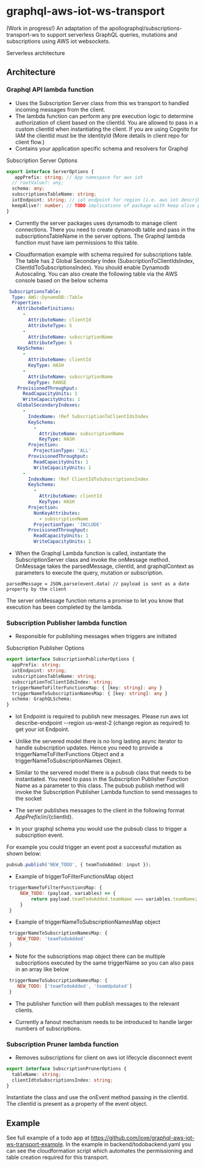 # graphql-aws-iot-ws-transport

(Work in progress!)
An adaptation of the apollographql/subscriptions-transport-ws to support serverless GraphQL queries, mutations and subscriptions using AWS iot websockets.

Serverless architecture

## Architecture

### Graphql API lambda function
  * Uses the Subscription Server class from this ws transport to handled incoming messages from the client.
  * The lambda function can perform any pre execution logic to determine authorization of client based on the clientId. You       are allowed to pass in a custom clientId when instantiating the client. If you are using Cognito for IAM the clientId must     be the identityId (More details in client repo for client flow.)
  * Contains your application specific schema and resolvers for Graphql
  
  Subscription Server Options
  
  ```ts
  export interface ServerOptions {
     appPrefix: string; // App namespace for aws iot
    // rootValue?: any;
    schema: any;
    subscriptionsTableName: string;
    iotEndpoint: string; // iot endpoint for region (i.e. aws iot describe-endpoint --region us-west-2)
    keepAlive?: number; // TODO implications of package with keep alive param    
  }
 
  ```  
  * Currently the server packages uses dynamodb to manage client connections. There you need to create dynamodb table and pass in the subscriptionsTableName in the server options. The Graphql lambda function must have iam permissions to this table.
  
  * Cloudformation example with schema required for subscriptions table. The table has 2 Global Secondary Index (SubscriptionToClientIdsIndex, ClientIdToSubscriptionsIndex). You should enable Dynamodb Autoscaling. You can also create the following table via the AWS console based on the below schema
  ```yaml 
   SubscriptionsTable:
    Type: AWS::DynamoDB::Table
    Properties:
      AttributeDefinitions:
        - 
          AttributeName: clientId
          AttributeType: S
        - 
          AttributeName: subscriptionName
          AttributeType: S
      KeySchema:
        - 
          AttributeName: clientId
          KeyType: HASH
        - 
          AttributeName: subscriptionName
          KeyType: RANGE
      ProvisionedThroughput:
        ReadCapacityUnits: 1
        WriteCapacityUnits: 1
      GlobalSecondaryIndexes:
        -
          IndexName: !Ref SubscriptionToClientIdsIndex
          KeySchema:
            - 
              AttributeName: subscriptionName
              KeyType: HASH
          Projection: 
            ProjectionType: 'ALL'
          ProvisionedThroughput:
            ReadCapacityUnits: 1
            WriteCapacityUnits: 1
        -
          IndexName: !Ref ClientIdToSubscriptionsIndex
          KeySchema:
            - 
              AttributeName: clientId
              KeyType: HASH
          Projection: 
            NonKeyAttributes:
              - subscriptionName
            ProjectionType: 'INCLUDE'
          ProvisionedThroughput:
            ReadCapacityUnits: 1
            WriteCapacityUnits: 1
```
  * When the Graphql Lambda function is called, instantiate the SubscriptionServer class and invoke the onMessage method.
  OnMessage takes the parsedMessage, clientId, and graphqlContext as parameters to execute the query, mutation or subscription.
  
  ```
  parsedMessage = JSON.parse(event.data) // payload is sent as a date property by the client
  ```
  The server onMessage function returns a promise to let you know that execution has been completed by the lambda.
  
  ### Subscription Publisher lambda function
  * Responsible for publishing messages when triggers are initiated
  
  Subscription Publisher Options
  ``` ts
  export interface SubscriptionPublisherOptions {
    appPrefix: string;
    iotEndpoint: string;
    subscriptionsTableName: string;
    subscriptionToClientIdsIndex: string;
    triggerNameToFilterFunctionsMap: { [key: string]: any }
    triggerNameToSubscriptionNamesMap: { [key: string]: any }
    schema: GraphQLSchema;
}
  ```
* Iot Endpoint is required to publish new messages. Please run aws iot describe-endpoint --region us-west-2 (change region as required) to get your iot Endpoint.

* Unlike the servered model there is no long lasting async iterator to handle subscription updates. Hence you need to provide a triggerNameToFilterFunctions Object and a triggerNameToSubscriptionNames Object.

* Similar to the servered model there is a pubsub class that needs to be instantiated. You need to pass in the Subscription Publisher Function Name as a parameter to this class. The pubsub publish method will invoke the Subscription Publisher Lambda function to send messages to the socket

* The server publishes messages to the client in the following format ${AppPrefix}/in/${clientId}.

* In your graphql schema you would use the pubsub class to trigger a subscription event. 

For example you could trigger an event post a successful mutation as shown below:
``` ts
pubsub.publish('NEW_TODO', { teamTodoAdded: input });
```

* Example of triggerToFilterFunctionsMap object
``` js
 triggerNameToFilterFunctionsMap: {
     NEW_TODO: (payload, variables) => {
         return payload.teamTodoAdded.teamName === variables.teamName;
     }
 }
 ```
 * Example of triggerNameToSubscriptionNamesMap object

 ``` js
  triggerNameToSubscriptionNamesMap: {
     NEW_TODO: 'teamTodoAdded'
  }
 ```
* Note for the subscriptions map object there can be multiple subscriptions executed by the same triggerName so you can also pass in an array like below 
  
 ``` js
  triggerNameToSubscriptionNamesMap: {
     NEW_TODO: ['teamTodoAdded', 'teamUpdated']
  }
```
 
 
* The publisher function will then publish messages to the relevant clients.
 
* Currently a fanout mechanism needs to be introduced to handle larger numbers of subscriptions.
 
 
 ### Subscription Pruner lambda function
 
 * Removes subscriptions for client on aws iot lifecycle disconnect event
 
  ``` ts
  export interface SubscriptionPrunerOptions {
    tableName: string;
    clientIdtoSubscriptionsIndex: string;
  }
 ```
 Instantiate the class and use the onEvent method passing in the clientId. The clientId is present as a property of the event object. 
 
 ## Example
 See full example of a todo app at https://github.com/ioxe/graphql-aws-iot-ws-transport-example. In the example in backend/todobackend.yaml you can see the cloudformation script which automates the permissioning and table creation required for this transport.
 



